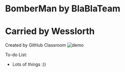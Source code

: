 # BomberMan by BlaBlaTeam
# Carried by Wesslorth
Created by GitHub Classroom
![demo](https://user-images.githubusercontent.com/35694395/48314529-6f348680-e5fd-11e8-9aa6-4d6a550d0cdd.png)

To-do List: 

- Lots of things :))
